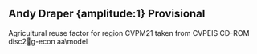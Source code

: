 ## Andy Draper {amplitude:1} Provisional
Agricultural reuse factor for region CVPM21 taken from CVPEIS CD-ROM disc2g-econ
aa\model
